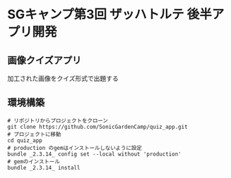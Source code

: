 # SGキャンプ第3回 ザッハトルテ 後半アプリ開発

## 画像クイズアプリ
加工された画像をクイズ形式で出題する

## 環境構築

```
# リポジトリからプロジェクトをクローン
git clone https://github.com/SonicGardenCamp/quiz_app.git
# プロジェクトに移動
cd quiz_app
# production のgemはインストールしないように設定
bundle _2.3.14_ config set --local without 'production'
# gemのインストール
bundle _2.3.14_ install
```